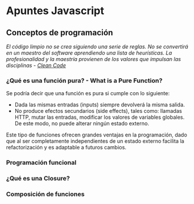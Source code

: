 # Apuntes Javascript

## Conceptos de programación

_El código limpio no se crea siguiendo una serie de reglas. No se convertirá en un maestro del software aprendiendo una lista de heurísticas. La profesionalidad y la maestría provienen de los valores que impulsan las disciplinas - [_Clean Code_](https://www.amazon.com/Clean-Code-Handbook-Software-Craftsmanship/dp/0132350882)_

### ¿Qué es una función pura? - What is a Pure Function?

Se podría decir que una función es pura si cumple con lo siguiente:

* Dada las mismas entradas (inputs) siempre devolverá la misma salida.
* No produce efectos secundarios (side effects), tales como: llamadas HTTP, mutar las entradas, modificar los valores de variables globales. De este modo, no puede alterar ningún estado externo.

Este tipo de funciones ofrecen grandes ventajas en la programación, dado que al ser completamente independientes de un estado externo facilita la refactorización y es adaptable a futuros cambios.

### Programación funcional

### ¿Qué es una Closure?

### Composición de funciones
